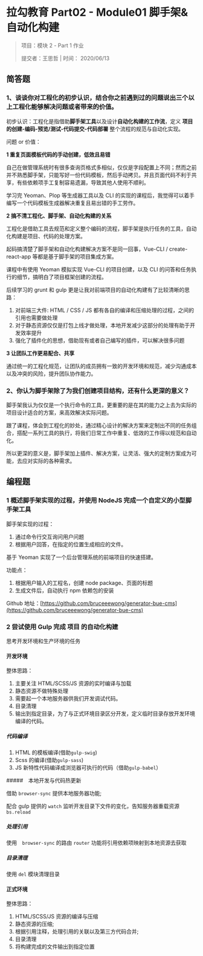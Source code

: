 # 拉勾教育 Part02 - Module01 脚手架&自动化构建

> 项目：模块 2 - Part 1 作业
>
> 提交者：王思哲 | 时间： 2020/06/13

## 简答题

### 1、谈谈你对工程化的初步认识，结合你之前遇到过的问题说出三个以上工程化能够解决问题或者带来的价值。

初步认识：工程化是指借助**脚手架工具**以及设计**自动化构建的工作流**，定义 **项目的创建-编码-预览/测试-代码提交-代码部署** 整个流程的规范与自动化实现。

问题 or 价值：

**1 重复页面模板代码的手动创建，低效且易错**

自己在做管理系统时有很多查询页格式多相似，仅仅是字段配置上不同；然而之前并不熟悉脚手架，只能写好一份代码模板，然后手动拷贝。并且页面代码不利于共享，有些依赖项手工复制容易遗漏，导致其他人使用不顺利。

学习完 Yeoman、Plop 等生成器工具以及 CLI 的实现的课程后，我觉得可以着手编写一个代码模板生成器解决重复且易出错的手工劳作。

**2 搞不清工程化、脚手架、自动化构建的关系**

工程化是借助工具去规范和定义整个编码的流程，脚手架是执行任务的工具，自动化构建是项目、代码的处理方案。

起码搞清楚了脚手架和自动化构建解决方案不是同一回事，Vue-CLI / create-react-app 等都是基于脚手架的项目集成方案。

课程中有使用 Yeoman 模拟实现 Vue-CLI 的项目创建，以及 CLI 的问答和任务执行的细节，搞明白了项目框架创建的流程。

后续学习的 grunt 和 gulp 更是让我对前端项目的自动化构建有了比较清晰的思路：

1. 对前端三大件: HTML / CSS / JS 都有各自的编译和压缩处理的过程，之间的引用也需要做处理
2. 对于静态资源仅仅是打包上线才做处理，本地开发减少这部分的处理有助于开发效率提升
3. 强化了插件化的思想，借助现有或者自己编写的插件，可以解决很多问题

**3 让团队工作更易配合、共享**

通过统一的工程化规范，让团队的成员拥有一致的开发环境和规范，减少沟通成本以及冲突的风险，提升团队协作能力。

### 2、你认为脚手架除了为我们创建项目结构，还有什么更深的意义？

脚手架我认为仅仅是一个执行命令的工具，更重要的是在其的能力之上去为实际的项目设计适合的方案，来高效解决实际问题。

跟了课程，体会到工程化的妙处，通过精心设计的解决方案来定制出不同的任务组合，搭配一系列工具的执行，将我们日常工作中重复、低效的工作得以规范和自动化。

所以更深的意义是，脚手架加上插件、解决方案，让灵活、强大的定制方案成为可能，去应对实际的各种需求。

## 编程题

### 1 概述脚手架实现的过程，并使用 NodeJS 完成一个自定义的小型脚手架工具

脚手架实现的过程：

1. 通过命令行交互询问用户问题
2. 根据用户回答，在指定的位置生成相应的文件。

基于 Yeoman 实现了一个后台管理系统的前端项目的快速搭建。

功能点：

1. 根据用户输入的工程名，创建 node package、页面的标题
2. 生成文件后，自动执行 npm 依赖包的安装

Github 地址：[https://github.com/bruceeewong/generator-bue-cms](https://github.com/bruceeewong/generator-bue-cms)

### 2 尝试使用 Gulp 完成 项目 的自动化构建

思考开发环境和生产环境的任务

#### 开发环境

整体思路：

1. 主要关注 HTML/SCSS/JS 资源的实时编译与加载
2. 静态资源不做特殊处理
3. 需要起一个本地服务器供我们开发调试代码。
4. 目录清理
5. 输出到指定目录，为了与正式环境目录区分开发，定义临时目录存放开发环境编译的代码。

##### 代码编译

1. HTML 的模板编译(借助`gulp-swig`)
2. Scss 的编译(借助`gulp-sass`)
3. JS 新特性代码编译成浏览器可执行的代码（借助`gulp-babel`）

#####　本地开发与代码热更新

借助 `browser-sync` 提供本地服务器功能;

配合 gulp 提供的 `watch` 监听开发目录下文件的变化，告知服务器重载资源 `bs.reload`

##### 处理引用

使用　`browser-sync` 的路由 `router` 功能将引用依赖项映射到本地资源去获取

##### 目录清理

使用 `del` 模块清理目录

#### 正式环境

整体思路：

1. HTML/SCSS/JS 资源的编译与压缩
2. 静态资源的压缩;
3. 根据引用注释，处理引用的关联以及第三方代码合并;
4. 目录清理
5. 将构建完成的文件输出到指定位置
